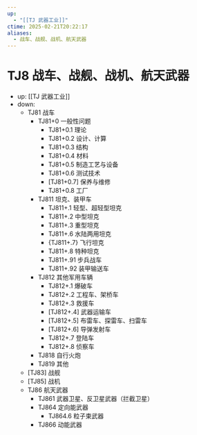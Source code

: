```yaml
---
up:
  - "[[TJ 武器工业]]"
ctime: 2025-02-21T20:22:17
aliases:
  - 战车、战舰、战机、航天武器
---
```


# TJ8 战车、战舰、战机、航天武器

- up: [[TJ 武器工业]]
- down:	
	- TJ81 战车
		- TJ81+0 一般性问题
			- TJ81+0.1 理论
			- TJ81+0.2 设计、计算
			- TJ81+0.3 结构
			- TJ81+0.4 材料
			- TJ81+0.5 制造工艺与设备
			- TJ81+0.6 测试技术
			- [TJ81+0.7] 保养与维修
			- TJ81+0.8 工厂
		- TJ811 坦克、装甲车
			- TJ811+.1 轻型、超轻型坦克
			- TJ811+.2 中型坦克
			- TJ811+.3 重型坦克
			- TJ811+.6 水陆两用坦克
			- {TJ811+.7} 飞行坦克
			- TJ811+.8 特种坦克
			- TJ811+.91 步兵战车
			- TJ811+.92 装甲输送车
		- TJ812 其他军用车辆
			- TJ812+.1 爆破车
			- TJ812+.2 工程车、架桥车
			- TJ812+.3 救援车
			- [TJ812+.4] 武器运输车
			- [TJ812+.5] 布雷车、探雷车、扫雷车
			- [TJ812+.6] 导弹发射车
			- TJ812+.7 登陆车
			- TJ812+.8 侦察车
		- TJ818 自行火炮
		- TJ819 其他
	- [TJ83] 战舰
	- [TJ85] 战机
	- TJ86 航天武器
		- TJ861 武器卫星、反卫星武器（拦截卫星）
		- TJ864 定向能武器
			- TJ864.6 粒子束武器
		- TJ866 动能武器
			
